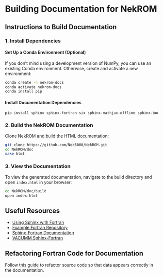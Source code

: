 # Building Documentation for NekROM

## Instructions to Build Documentation

### 1. Install Dependencies

#### Set Up a Conda Environment (Optional)

If you don’t mind using a development version of NumPy, you can use an existing Conda environment. Otherwise, create and activate a new environment:
```sh
conda create -n nekrom-docs
conda activate nekrom-docs
conda install pip
```

#### Install Documentation Dependencies
```sh
pip install sphinx sphinx-fortran six sphinx-mathjax-offline sphinx-book-theme myst-parser "numpy>=2.2.5"
```

### 2. Build the NekROM Documentation
Clone NekROM and build the HTML documentation:
```sh
git clone https://github.com/Nek5000/NekROM.git
cd NekROM/doc
make html
```

### 3. View the Documentation
To view the generated documentation, navigate to the build directory and open `index.html` in your browser:
```sh
cd NekROM/doc/build
open index.html
```

## Useful Resources
- [Using Sphinx with Fortran](https://ostueker.github.io/Example_Fortran/UsingSphinxFortran.html)
- [Example Fortran Repository](https://github.com/ostueker/Example_Fortran)
- [Sphinx-Fortran Documentation](https://sphinx-fortran.readthedocs.io/en/latest/user.autodoc.html)
- [VACUMM Sphinx-Fortran](https://github.com/VACUMM/sphinx-fortran/tree/master)

## Refactoring Fortran Code for Documentation
Follow [this guide](https://ostueker.github.io/Example_Fortran/RefactoringFortranForSphinx.html) to refactor source code so that data appears correctly in the documentation.
